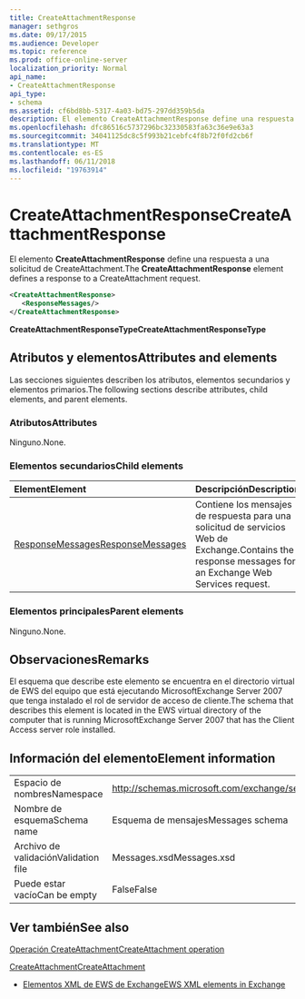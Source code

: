 ```yaml
---
title: CreateAttachmentResponse
manager: sethgros
ms.date: 09/17/2015
ms.audience: Developer
ms.topic: reference
ms.prod: office-online-server
localization_priority: Normal
api_name:
- CreateAttachmentResponse
api_type:
- schema
ms.assetid: cf6bd8bb-5317-4a03-bd75-297dd359b5da
description: El elemento CreateAttachmentResponse define una respuesta a una solicitud de CreateAttachment.
ms.openlocfilehash: dfc86516c5737296bc32330583fa63c36e9e63a3
ms.sourcegitcommit: 34041125dc8c5f993b21cebfc4f8b72f0fd2cb6f
ms.translationtype: MT
ms.contentlocale: es-ES
ms.lasthandoff: 06/11/2018
ms.locfileid: "19763914"
---
```

# <a name="createattachmentresponse"></a><span data-ttu-id="9bbbe-103">CreateAttachmentResponse</span><span class="sxs-lookup"><span data-stu-id="9bbbe-103">CreateAttachmentResponse</span></span>

<span data-ttu-id="9bbbe-104">El elemento **CreateAttachmentResponse** define una respuesta a una solicitud de CreateAttachment.</span><span class="sxs-lookup"><span data-stu-id="9bbbe-104">The **CreateAttachmentResponse** element defines a response to a CreateAttachment request.</span></span> 
  
```xml
<CreateAttachmentResponse>
   <ResponseMessages/>
</CreateAttachmentResponse>
```

 <span data-ttu-id="9bbbe-105">**CreateAttachmentResponseType**</span><span class="sxs-lookup"><span data-stu-id="9bbbe-105">**CreateAttachmentResponseType**</span></span>
## <a name="attributes-and-elements"></a><span data-ttu-id="9bbbe-106">Atributos y elementos</span><span class="sxs-lookup"><span data-stu-id="9bbbe-106">Attributes and elements</span></span>

<span data-ttu-id="9bbbe-107">Las secciones siguientes describen los atributos, elementos secundarios y elementos primarios.</span><span class="sxs-lookup"><span data-stu-id="9bbbe-107">The following sections describe attributes, child elements, and parent elements.</span></span>
  
### <a name="attributes"></a><span data-ttu-id="9bbbe-108">Atributos</span><span class="sxs-lookup"><span data-stu-id="9bbbe-108">Attributes</span></span>

<span data-ttu-id="9bbbe-109">Ninguno.</span><span class="sxs-lookup"><span data-stu-id="9bbbe-109">None.</span></span>
  
### <a name="child-elements"></a><span data-ttu-id="9bbbe-110">Elementos secundarios</span><span class="sxs-lookup"><span data-stu-id="9bbbe-110">Child elements</span></span>

|<span data-ttu-id="9bbbe-111">**Element**</span><span class="sxs-lookup"><span data-stu-id="9bbbe-111">**Element**</span></span>|<span data-ttu-id="9bbbe-112">**Descripción**</span><span class="sxs-lookup"><span data-stu-id="9bbbe-112">**Description**</span></span>|
|:-----|:-----|
|[<span data-ttu-id="9bbbe-113">ResponseMessages</span><span class="sxs-lookup"><span data-stu-id="9bbbe-113">ResponseMessages</span></span>](responsemessages.md) <br/> |<span data-ttu-id="9bbbe-114">Contiene los mensajes de respuesta para una solicitud de servicios Web de Exchange.</span><span class="sxs-lookup"><span data-stu-id="9bbbe-114">Contains the response messages for an Exchange Web Services request.</span></span>  <br/> |
   
### <a name="parent-elements"></a><span data-ttu-id="9bbbe-115">Elementos principales</span><span class="sxs-lookup"><span data-stu-id="9bbbe-115">Parent elements</span></span>

<span data-ttu-id="9bbbe-116">Ninguno.</span><span class="sxs-lookup"><span data-stu-id="9bbbe-116">None.</span></span>
  
## <a name="remarks"></a><span data-ttu-id="9bbbe-117">Observaciones</span><span class="sxs-lookup"><span data-stu-id="9bbbe-117">Remarks</span></span>

<span data-ttu-id="9bbbe-118">El esquema que describe este elemento se encuentra en el directorio virtual de EWS del equipo que está ejecutando MicrosoftExchange Server 2007 que tenga instalado el rol de servidor de acceso de cliente.</span><span class="sxs-lookup"><span data-stu-id="9bbbe-118">The schema that describes this element is located in the EWS virtual directory of the computer that is running MicrosoftExchange Server 2007 that has the Client Access server role installed.</span></span>
  
## <a name="element-information"></a><span data-ttu-id="9bbbe-119">Información del elemento</span><span class="sxs-lookup"><span data-stu-id="9bbbe-119">Element information</span></span>

|||
|:-----|:-----|
|<span data-ttu-id="9bbbe-120">Espacio de nombres</span><span class="sxs-lookup"><span data-stu-id="9bbbe-120">Namespace</span></span>  <br/> |http://schemas.microsoft.com/exchange/services/2006/messages  <br/> |
|<span data-ttu-id="9bbbe-121">Nombre de esquema</span><span class="sxs-lookup"><span data-stu-id="9bbbe-121">Schema name</span></span>  <br/> |<span data-ttu-id="9bbbe-122">Esquema de mensajes</span><span class="sxs-lookup"><span data-stu-id="9bbbe-122">Messages schema</span></span>  <br/> |
|<span data-ttu-id="9bbbe-123">Archivo de validación</span><span class="sxs-lookup"><span data-stu-id="9bbbe-123">Validation file</span></span>  <br/> |<span data-ttu-id="9bbbe-124">Messages.xsd</span><span class="sxs-lookup"><span data-stu-id="9bbbe-124">Messages.xsd</span></span>  <br/> |
|<span data-ttu-id="9bbbe-125">Puede estar vacío</span><span class="sxs-lookup"><span data-stu-id="9bbbe-125">Can be empty</span></span>  <br/> |<span data-ttu-id="9bbbe-126">False</span><span class="sxs-lookup"><span data-stu-id="9bbbe-126">False</span></span>  <br/> |
   
## <a name="see-also"></a><span data-ttu-id="9bbbe-127">Ver también</span><span class="sxs-lookup"><span data-stu-id="9bbbe-127">See also</span></span>



[<span data-ttu-id="9bbbe-128">Operación CreateAttachment</span><span class="sxs-lookup"><span data-stu-id="9bbbe-128">CreateAttachment operation</span></span>](createattachment-operation.md)
  
[<span data-ttu-id="9bbbe-129">CreateAttachment</span><span class="sxs-lookup"><span data-stu-id="9bbbe-129">CreateAttachment</span></span>](createattachment.md)


- [<span data-ttu-id="9bbbe-130">Elementos XML de EWS de Exchange</span><span class="sxs-lookup"><span data-stu-id="9bbbe-130">EWS XML elements in Exchange</span></span>](ews-xml-elements-in-exchange.md)

